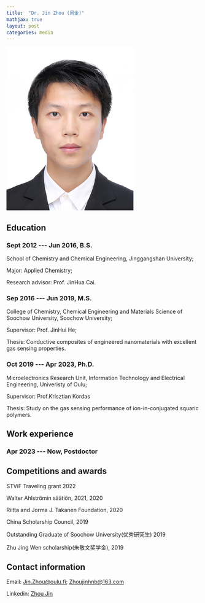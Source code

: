 ```yaml
---
title:  "Dr. Jin Zhou (周金)"
mathjax: true
layout: post
categories: media
---
```





![Jin Zhou](/photo.JPG)

## Education

### Sept 2012 --- Jun 2016, B.S.
School of Chemistry and Chemical Engineering, Jinggangshan University; 

Major: Applied Chemistry; 

Research advisor: Prof. JinHua Cai.

### Sep 2016 --- Jun 2019, M.S.
College of Chemistry, Chemical Engineering and Materials Science of Soochow University, Soochow University; 

Supervisor: Prof. JinHui He;

Thesis: Conductive composites of engineered nanomaterials with excellent gas sensing properties.

### Oct 2019 --- Apr 2023, Ph.D.
Microelectronics Research Unit, Information Technology and Electrical Engineering, Univeristy of Oulu;

Supervisor: Prof.Krisztian Kordas

Thesis: Study on the gas sensing performance of ion-in-conjugated squaric polymers.

## Work experience

### Apr 2023 --- Now,  Postdoctor




## Competitions and awards

STViF Traveling grant 2022

Walter Ahlströmin säätiön, 2021, 2020

Riitta and Jorma J. Takanen Foundation, 2020

China Scholarship Council, 2019

Outstanding Graduate of Soochow University(优秀研究生) 2019

Zhu Jing Wen scholarship(朱敬文奖学金), 2019



## Contact information

Email: Jin.Zhou@oulu.fi; Zhoujinhnb@163.com

Linkedin: [Zhou Jin](https://www.linkedin.com/in/jin-zhou-a08837201/)

